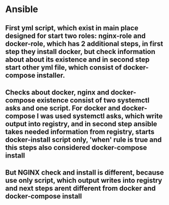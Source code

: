 # Ansible
## First yml script, which exist in main place designed for start two roles: nginx-role and docker-role, which has 2 additional steps, in first step they install docker, but check information about about its existence and in second step start other yml file, which consist of docker-compose installer.
## Checks about docker, nginx and docker-compose existence consist of two systemctl asks and one script. For docker and docker-compose I was used systemctl asks, which write output into registry, and in second step ansible takes needed information from registry, starts docker-install script only, 'when' rule is true and this steps also considered docker-compose install
## But NGINX check and install is different, because use only script, which output writes into registry and next steps arent different from docker and docker-compose install
